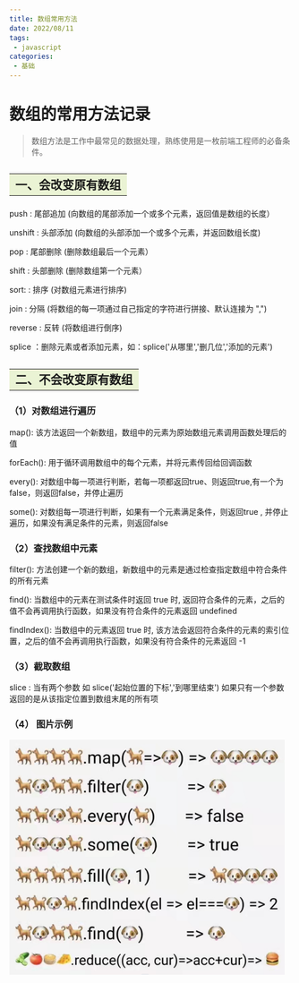 ```yaml
---
title: 数组常用方法
date: 2022/08/11
tags:
 - javascript
categories:
 - 基础
---
```


# 数组的常用方法记录
> 数组方法是工作中最常见的数据处理，熟练使用是一枚前端工程师的必备条件。

## <table><tr><td bgcolor="#eaf3d4">一、会改变原有数组</td></tr></table>
push : 尾部追加  (向数组的尾部添加一个或多个元素，返回值是数组的长度）

unshift : 头部添加 (向数组的头部添加一个或多个元素，并返回数组长度)

pop : 尾部删除    (删除数组最后一个元素）

shift : 头部删除 (删除数组第一个元素）

sort: : 排序 (对数组元素进行排序)

join : 分隔  (将数组的每一项通过自己指定的字符进行拼接、默认连接为 ",")

reverse : 反转 (将数组进行倒序)

splice ：删除元素或者添加元素，如：splice('从哪里','删几位','添加的元素')

## <table><tr><td bgcolor="#eaf3d4">二、不会改变原有数组</td></tr></table>

### （1）对数组进行遍历

map(): 该方法返回一个新数组，数组中的元素为原始数组元素调用函数处理后的值

forEach(): 用于循环调用数组中的每个元素，并将元素传回给回调函数

every(): 对数组中每一项进行判断，若每一项都返回true、则返回true,有一个为false，则返回false，并停止遍历

some(): 对数组每一项进行判断，如果有一个元素满足条件，则返回true , 并停止遍历，如果没有满足条件的元素，则返回false

### （2）查找数组中元素

filter(): 方法创建一个新的数组，新数组中的元素是通过检查指定数组中符合条件的所有元素

find(): 当数组中的元素在测试条件时返回 true 时, 返回符合条件的元素，之后的值不会再调用执行函数，如果没有符合条件的元素返回 undefined

findIndex(): 当数组中的元素返回 true 时, 该方法会返回符合条件的元素的索引位置，之后的值不会再调用执行函数，如果没有符合条件的元素返回 -1

### （3）截取数组

slice : 当有两个参数 如 slice('起始位置的下标','到哪里结束') 如果只有一个参数 返回的是从该指定位置到数组末尾的所有项

### （4） 图片示例

<img src="../../.vuepress/public/array.png" alt="image-20220904234423300" style="zoom:50%;" />